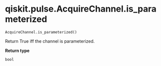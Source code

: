 # qiskit.pulse.AcquireChannel.is\_parameterized

`AcquireChannel.is_parameterized()`

Return True iff the channel is parameterized.

**Return type**

`bool`
